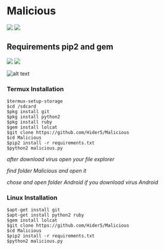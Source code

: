 # Malicious 
![](https://img.shields.io/badge/Python-2.7/2.6-yellowgreen.svg)
![](https://img.shields.io/badge/version-1.1-brightgreen.svg)
## Requirements pip2 and gem
![](https://img.shields.io/badge/pip2-requests%20&%20tqdm-brightgreen.svg)
![](https://img.shields.io/badge/gem-lolcat-blue.svg)


![alt text](https://github.com/Hider5/Malicious/blob/master/image/ss.jpg)

### Termux Installation
```
$termux-setup-storage
$cd /sdcard
$pkg install git
$pkg install python2
$pkg install ruby
$gem install lolcat
$git clone https://github.com/Hider5/Malicious
$cd Malicious
$pip2 install -r requirements.txt
$python2 malicious.py
```
*after download virus open your file explorer*

*find folder Malicious and open it*

*chose and open folder Android if you download virus Android*
### Linux Installation
```
$apt-get install git
$apt-get install python2 ruby
$gem install lolcat
$git clone https://github.com/Hider5/Malicious
$cd Malicious
$pip2 install -r requirements.txt
$python2 malicious.py
```

